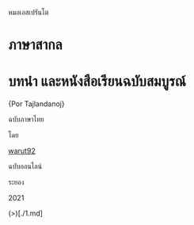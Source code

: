 หมอเอสเปรันโต

# ภาษาสากล

# บทนำ และหนังสือเรียนฉบับสมบูรณ์

{Por Tajlandanoj}


ฉบับภาษาไทย

โดย

[warut92]()

ฉบับออนไลน์

ระยอง

2021

(>)[./1.md]
